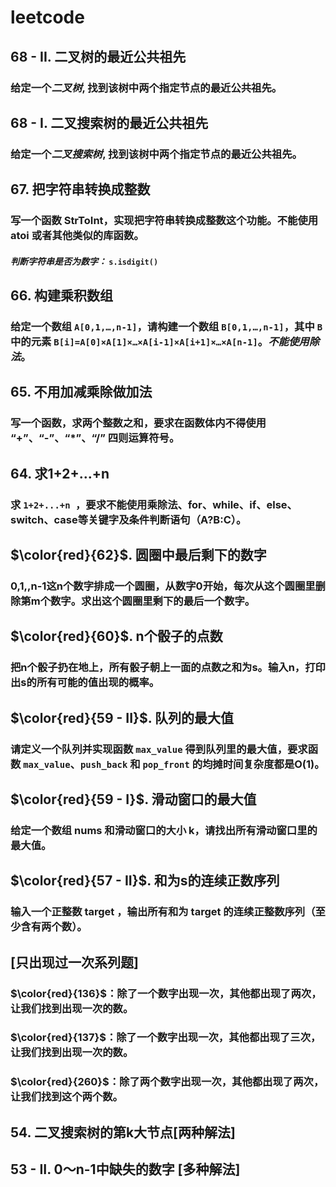 
# leetcode
## 68 - II. 二叉树的最近公共祖先
### 给定一个*二叉树*, 找到该树中两个指定节点的最近公共祖先。
## 68 - I. 二叉搜索树的最近公共祖先
### 给定一个*二叉搜索树*, 找到该树中两个指定节点的最近公共祖先。
## 67. 把字符串转换成整数
### 写一个函数 StrToInt，实现把字符串转换成整数这个功能。不能使用 atoi 或者其他类似的库函数。
#### *判断字符串是否为数字：* `s.isdigit()`
## 66. 构建乘积数组
### 给定一个数组 `A[0,1,…,n-1]`，请构建一个数组 `B[0,1,…,n-1]`，其中 `B` 中的元素 `B[i]=A[0]×A[1]×…×A[i-1]×A[i+1]×…×A[n-1]`。*不能使用除法*。
## 65. 不用加减乘除做加法
### 写一个函数，求两个整数之和，要求在函数体内不得使用 “+”、“-”、“*”、“/” 四则运算符号。
## 64. 求1+2+…+n
### 求 `1+2+...+n `，要求不能使用乘除法、for、while、if、else、switch、case等关键字及条件判断语句（A?B:C）。
## $\color{red}{62}$. 圆圈中最后剩下的数字
### 0,1,,n-1这n个数字排成一个圆圈，从数字0开始，每次从这个圆圈里删除第m个数字。求出这个圆圈里剩下的最后一个数字。
## $\color{red}{60}$. n个骰子的点数
### 把n个骰子扔在地上，所有骰子朝上一面的点数之和为s。输入n，打印出s的所有可能的值出现的概率。
## $\color{red}{59 - II}$. 队列的最大值
### 请定义一个队列并实现函数 `max_value` 得到队列里的最大值，要求函数 `max_value`、`push_back` 和 `pop_front` 的均摊时间复杂度都是O(1)。
## $\color{red}{59 - I}$. 滑动窗口的最大值
### 给定一个数组 nums 和滑动窗口的大小 k，请找出所有滑动窗口里的最大值。
## $\color{red}{57 - II}$. 和为s的连续正数序列
### 输入一个正整数 target ，输出所有和为 target 的连续正整数序列（至少含有两个数）。
## [只出现过一次系列题]
### $\color{red}{136}$：除了一个数字出现一次，其他都出现了两次，让我们找到出现一次的数。
### $\color{red}{137}$：除了一个数字出现一次，其他都出现了三次，让我们找到出现一次的数。 
### $\color{red}{260}$：除了两个数字出现一次，其他都出现了两次，让我们找到这个两个数。
##  54. 二叉搜索树的第k大节点[两种解法]
## 53 - II. 0～n-1中缺失的数字 [多种解法]